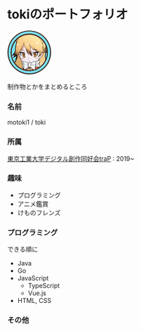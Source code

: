 # tokiのポートフォリオ
<img alt="icon" src="./assets/icon.png" 
    style="width: 100px; border-radius: 100%"/>

制作物とかをまとめるところ

### 名前
motoki1 / toki

### 所属
[東京工業大学デジタル創作同好会traP](https://trap.jp) : 2019~

### 趣味
- プログラミング
- アニメ鑑賞
- けものフレンズ

### プログラミング
できる順に
- Java
- Go
- JavaScript
  - TypeScript
  - Vue.js
- HTML, CSS

### その他

<SocialLinks/>
